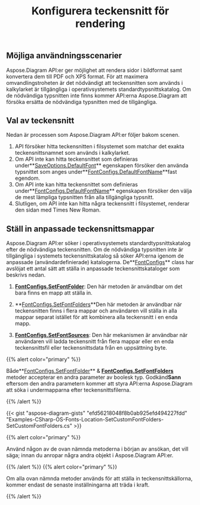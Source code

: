 ﻿---
title: Konfigurera teckensnitt för rendering
type: docs
weight: 10
url: /sv/net/configuring-fonts-for-rendering/
---
## **Möjliga användningsscenarier**

Aspose.Diagram API:er ger möjlighet att rendera sidor i bildformat samt konvertera dem till PDF och XPS format. För att maximera omvandlingstroheten är det nödvändigt att teckensnitten som används i kalkylarket är tillgängliga i operativsystemets standardtypsnittskatalog. Om de nödvändiga typsnitten inte finns kommer API:erna Aspose.Diagram att försöka ersätta de nödvändiga typsnitten med de tillgängliga.

## **Val av teckensnitt**

Nedan är processen som Aspose.Diagram API:er följer bakom scenen.

1. API försöker hitta teckensnitten i filsystemet som matchar det exakta teckensnittsnamnet som används i kalkylarket.
1.  Om API inte kan hitta teckensnittet som definieras under**[SaveOptions.DefaultFont](https://reference.aspose.com/diagram/net/aspose.diagram.saving/saveoptions/defaultfont/)** egenskapen försöker den använda typsnittet som anges under**[FontConfigs.DefaultFontName](https://reference.aspose.com/diagram/net/aspose.diagram/fontconfigs/defaultfontname/)**fast egendom.
1.  Om API inte kan hitta teckensnittet som definieras under**[FontConfigs.DefaultFontName](https://reference.aspose.com/diagram/net/aspose.diagram/fontconfigs/defaultfontname/)** egenskapen försöker den välja de mest lämpliga typsnitten från alla tillgängliga typsnitt.
1. Slutligen, om API inte kan hitta några teckensnitt i filsystemet, renderar den sidan med Times New Roman.

## **Ställ in anpassade teckensnittsmappar**

 Aspose.Diagram API:er söker i operativsystemets standardtypsnittskatalog efter de nödvändiga teckensnitten. Om de nödvändiga typsnitten inte är tillgängliga i systemets teckensnittskatalog så söker API:erna igenom de anpassade (användardefinierade) katalogerna. De**[FontConfigs](https://reference.aspose.com/diagram/net/aspose.diagram/fontconfigs/)** class har avslöjat ett antal sätt att ställa in anpassade teckensnittskataloger som beskrivs nedan.

1. **[FontConfigs.SetFontFolder](https://reference.aspose.com/diagram/net/aspose.diagram/fontconfigs/setfontfolder/)**: Den här metoden är användbar om det bara finns en mapp att ställa in.

1. **[FontConfigs.SetFontFolders](https://reference.aspose.com/diagram/net/aspose.diagram/fontconfigs/setfontfolders/)**Den här metoden är användbar när teckensnitten finns i flera mappar och användaren vill ställa in alla mappar separat istället för att kombinera alla teckensnitt i en enda mapp.
1. **[FontConfigs.SetFontSources](https://reference.aspose.com/diagram/net/aspose.diagram/fontconfigs/setfontsources/)**: Den här mekanismen är användbar när användaren vill ladda teckensnitt från flera mappar eller en enda teckensnittsfil eller teckensnittsdata från en uppsättning byte.

{{% alert color="primary" %}}

 Både**[FontConfigs.SetFontFolder](https://reference.aspose.com/diagram/net/aspose.diagram/fontconfigs/setfontfolder/)** & **[FontConfigs.SetFontFolders](https://reference.aspose.com/diagram/net/aspose.diagram/fontconfigs/setfontfolders/)** metoder accepterar en andra parameter av boolesk typ. Godkänd**Sann** eftersom den andra parametern kommer att styra API:erna Aspose.Diagram att söka i undermapparna efter teckensnittsfilerna.

{{% /alert %}}

{{< gist "aspose-diagram-gists" "efd56218048f8b0ab925efd494227fdd" "Examples-CSharp-OS-Fonts-Location-SetCustomFontFolders-SetCustomFontFolders.cs" >}}

{{% alert color="primary" %}}

Använd någon av de ovan nämnda metoderna i början av ansökan, det vill säga; innan du anropar några andra objekt i Aspose.Diagram API:er.

{{% /alert %}} {{% alert color="primary" %}}

Om alla ovan nämnda metoder används för att ställa in teckensnittskällorna, kommer endast de senaste inställningarna att träda i kraft.

{{% /alert %}}

